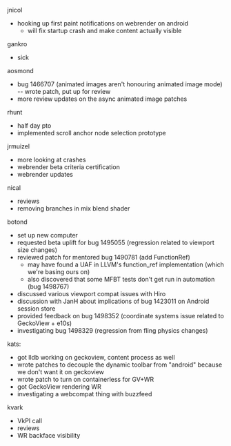 jnicol
  * hooking up first paint notifications on webrender on android
    * will fix startup crash and make content actually visible

gankro
  * sick

aosmond
  * bug 1466707 (animated images aren't honouring animated image mode) -- wrote patch, put up for review
  * more review updates on the async animated image patches

rhunt
  * half day pto
  * implemented scroll anchor node selection prototype

jrmuizel
  * more looking at crashes
  * webrender beta criteria certification
  * webrender updates

nical
  * reviews
  * removing branches in mix blend shader

botond
  * set up new computer 
  * requested beta uplift for bug 1495055 (regression related to viewport size changes) 
  * reviewed patch for mentored bug 1490781 (add FunctionRef) 
    * may have found a UAF in LLVM's function_ref implementation (which we're basing ours on) 
    * also discovered that some MFBT tests don't get run in automation (bug 1498767) 
  * discussed various viewport compat issues with Hiro 
  * discussion with JanH about implications of bug 1423011 on Android session store 
  * provided feedback on bug 1498352 (coordinate systems issue related to GeckoView + e10s) 
  * investigating bug 1498329 (regression from fling physics changes)

kats:
  * got lldb working on geckoview, content process as well
  * wrote patches to decouple the dynamic toolbar from "android" because we don't want it on geckoview
  * wrote patch to turn on containerless for GV+WR
  * got GeckoView rendering WR
  * investigating a webcompat thing with buzzfeed

kvark
  * VkPI call
  * reviews
  * WR backface visibility
